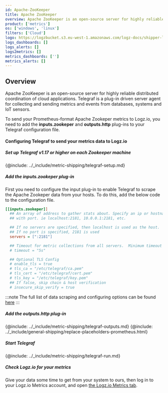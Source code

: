 ```yaml
---
id: Apache-ZooKeeper
title: Apache ZooKeeper
overview: Apache ZooKeeper is an open-source server for highly reliable distributed coordination of cloud applications. Telegraf is a plug-in driven server agent for collecting and sending metrics and events from databases, systems and IoT sensors.
product: ['metrics']
os: ['windows', 'linux']
filters: ['Cloud']
logo: https://logzbucket.s3.eu-west-1.amazonaws.com/logz-docs/shipper-logos/zookeeper-logo.png
logs_dashboards: []
logs_alerts: []
logs2metrics: []
metrics_dashboards: ['']
metrics_alerts: []
---
```



## Overview

Apache ZooKeeper is an open-source server for highly reliable distributed coordination of cloud applications. Telegraf is a plug-in driven server agent for collecting and sending metrics and events from databases, systems and IoT sensors.

To send your Prometheus-format Apache Zookeper metrics to Logz.io, you need to add the **inputs.zookeper** and **outputs.http** plug-ins to your Telegraf configuration file.

#### Configuring Telegraf to send your metrics data to Logz.io

 

##### Set up Telegraf v1.17 or higher on each Zookeeper machine

{@include: ../_include/metric-shipping/telegraf-setup.md}

##### Add the inputs.zookeper plug-in

First you need to configure the input plug-in to enable Telegraf to scrape the Apache Zookeper data from your hosts. To do this, add the below code to the configuration file. 

``` ini
[[inputs.zookeper]]
  ## An array of address to gather stats about. Specify an ip or hostname
  ## with port. ie localhost:2181, 10.0.0.1:2181, etc.

  ## If no servers are specified, then localhost is used as the host.
  ## If no port is specified, 2181 is used
  servers = [":2181"]

  ## Timeout for metric collections from all servers.  Minimum timeout is "1s".
  # timeout = "5s"

  ## Optional TLS Config
  # enable_tls = true
  # tls_ca = "/etc/telegraf/ca.pem"
  # tls_cert = "/etc/telegraf/cert.pem"
  # tls_key = "/etc/telegraf/key.pem"
  ## If false, skip chain & host verification
  # insecure_skip_verify = true
```
    
:::note
The full list of data scraping and configuring options can be found [here](https://github.com/influxdata/telegraf/blob/master/CHANGELOG.md)
:::
 

##### Add the outputs.http plug-in
  
{@include: ../_include/metric-shipping/telegraf-outputs.md}
{@include: ../_include/general-shipping/replace-placeholders-prometheus.html}

##### Start Telegraf

{@include: ../_include/metric-shipping/telegraf-run.md}  
  
##### Check Logz.io for your metrics

Give your data some time to get from your system to ours, then log in to your Logz.io Metrics account, and open [the Logz.io Metrics tab](https://app.logz.io/#/dashboard/metrics/).


 
